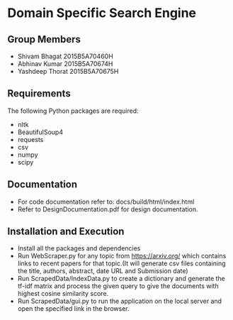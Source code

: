 # Domain Specific Search Engine

## Group Members
+ Shivam Bhagat 2015B5A70460H
+ Abhinav Kumar 2015B5A70674H
+ Yashdeep Thorat 2015B5A70675H

## Requirements
The following Python packages are required:
+ nltk
+ BeautifulSoup4
+ requests
+ csv
+ numpy
+ scipy

## Documentation
+ For code documentation refer to: docs/build/html/index.html
+ Refer to DesignDocumentation.pdf for design documentation.

## Installation and Execution
+ Install all the packages and dependencies
+ Run WebScraper.py for any topic from https://arxiv.org/ which contains links to recent
papers for that topic.(It will generate csv files containing the title, authors, abstract, date
URL and Submission date)
+ Run ScrapedData/IndexData.py to create a dictionary and generate the tf-idf matrix
and process the given query to give the documents with highest cosine similarity score.  
+ Run ScrapedData/gui.py to run the application on the local server and open the specified link in the browser.
